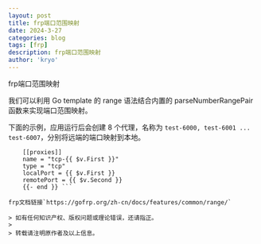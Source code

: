 ```yaml
---
layout: post
title: frp端口范围映射
date: 2024-3-27
categories: blog
tags: [frp]
description: frp端口范围映射
author: 'kryo'
---
```


frp端口范围映射

我们可以利用 Go template 的 range 语法结合内置的 parseNumberRangePair 函数来实现端口范围映射。

下面的示例，应用运行后会创建 8 个代理，名称为 `test-6000, test-6001 ... test-6007`，分别将远端的端口映射到本地。

``` {{- range $_, $v := parseNumberRangePair "6000-6006,6007" "6000-6006,6007" }}
    [[proxies]]
    name = "tcp-{{ $v.First }}"
    type = "tcp"
    localPort = {{ $v.First }}
    remotePort = {{ $v.Second }}
    {{- end }} ```

frp文档链接`https://gofrp.org/zh-cn/docs/features/common/range/`

> 如有任何知识产权、版权问题或理论错误，还请指正。
>
> 转载请注明原作者及以上信息。
